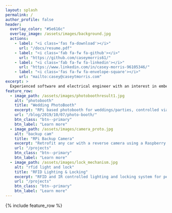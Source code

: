 ```yaml
---
layout: splash
permalink: /
author_profile: false
header:
  overlay_color: "#5e616c"
  overlay_image: /assets/images/background.jpg
  actions:
    - label: "<i class='fas fa-download'></i>"
      url: "/docs/resume.pdf"
    - label: "<i class='fab fa-fw fa-github'></i>"
      url: "https://github.com/caseymorris61/"
    - label: "<i class='fab fa-fw fa-linkedin'></i>"
      url: "https://www.linkedin.com/in/casey-morris-96105346/"
    - label: "<i class='fas fa-fw fa-envelope-square'></i>"
      url: "mailto:casey@caseytmorris.com"
excerpt: >
  Experienced software and electrical engineer with an interest in embedded systems. RPi hobbiest and DIY IoT enthusiast.<br />
feature_row:
  - image_path: /assets/images/photoboothresult1.jpg
    alt: "photobooth"
    title: "Wedding PhotoBooth"
    excerpt: "RPi based photobooth for weddings/parties, controlled via text and custom Flask API"
    url: "/blog/2019/10/07/photo-booth/"
    btn_class: "btn--primary"
    btn_label: "Learn more"
  - image_path: /assets/images/camera_proto.jpg
    alt: "backup cam"
    title: "RPi Backup Camera"
    excerpt: "Retrofit any car with a reverse camera using a Raspberry Pi and mobile phone"
    url: "/projects"
    btn_class: "btn--primary"
    btn_label: "Learn more" 
  - image_path: /assets/images/lock_mechanism.jpg
    alt: "rfid light and lock"
    title: "RFID Lighting & Locking"
    excerpt: "RFID and IR controlled lighting and locking system for personal apartment utilizing simple uC, servo, and relays"
    url: "/projects"
    btn_class: "btn--primary"
    btn_label: "Learn more"
---
```


{% include feature_row %}